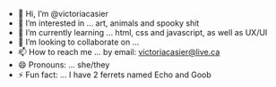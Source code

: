 - 👋 Hi, I’m @victoriacasier
- 👀 I’m interested in ... art, animals and spooky shit
- 🌱 I’m currently learning ... html, css and javascript, as well as UX/UI
- 💞️ I’m looking to collaborate on ...
- 📫 How to reach me ... by email: victoriacasier@live.ca
- 😄 Pronouns: ... she/they
- ⚡ Fun fact: ... I have 2 ferrets named Echo and Goob

<!---
victoriacasier/victoriacasier is a ✨ special ✨ repository because its `README.md` (this file) appears on your GitHub profile.
You can click the Preview link to take a look at your changes.
--->

